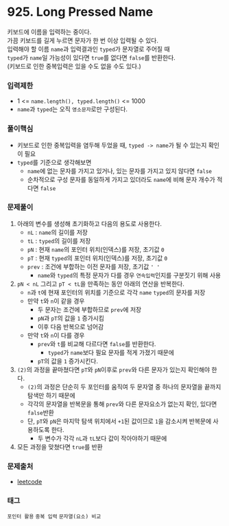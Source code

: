 # 925. Long Pressed Name
키보드에 이름을 입력하는 중이다.  
가끔 키보드를 길게 누르면 문자가 한 번 이상 입력될 수 있다.  
입력해야 할 이름 `name`과 입력결과인 `typed`가 문자열로 주어질 때  
`typed`가 `name`일 가능성이 있다면 `true`를 없다면 `false`를 반환한다.  
(키보드로 인한 중복입력은 있을 수도 없을 수도 있다.)
### 입력제한
- 1 <= `name.length(), typed.length()` <= 1000
- `name`과 `typed`는 오직 `영소문자`로만 구성된다.
### 풀이핵심
- 키보드로 인한 중복입력을 염두해 두었을 때, `typed -> name`가 될 수 있는지 확인이 필요
- `typed`를 기준으로 생각해보면
  - `name`에 없는 문자를 가지고 있거나, 있는 문자를 가지고 있지 않다면 `false`
  - 순차적으로 구성 문자를 동일하게 가지고 있더라도 `name`에 비해 문자 개수가 적다면 `false`
### 문제풀이
1. 아래의 변수를 생성해 초기화하고 다음의 용도로 사용한다.
   - `nL` : `name`의 길이를 저장
   - `tL` : `typed`의 길이를 저장
   - `pN` : 현재 `name`의 포인터 위치(인덱스)를 저장, 초기값 `0`
   - `pT` : 현재 `typed`의 포인터 위치(인덱스)를 저장, 초기값 `0`
   - `prev` : 조건에 부합하는 이전 문자를 저장, 초기값 `' '`
     - `name`와 `typed`의 특정 문자가 다를 경우 `연속입력`인지를 구분짓기 위해 사용
2. `pN < nL` 그리고 `pT < tL`을 만족하는 동안 아래의 연산을 반복한다.
   - `n`과 `t`에 현재 포인터의 위치를 기준으로 각각 `name` `typed`의 문자를 저장
   - 만약 `t`와 `n`이 같을 경우
     - 두 문자는 조건에 부합하므로 `prev`에 저장
     - `pN`과 `pT`의 값을 `1` 증가시킴
     - 이후 다음 반복으로 넘어감
   - 만약 `t`와 `n`이 다를 경우
     - `prev`와 `t`를 비교해 다르다면 `false`를 반환한다.
       - `typed`가 `name`보다 필요 문자를 적게 가졌기 때문에
     - `pT`의 값을 `1` 증가시킨다.
3. `(2)`의 과정을 끝마쳤다면 `pT`와 `pN`이후로 `prev`와 다른 문자가 있는지 확인해야 한다.
   - `(2)`의 과정은 단순히 두 포인터를 움직여 두 문자열 중 하나의 문자열을 끝까지 탐색만 하기 때문에
   - 각각의 문자열을 반복문을 통해 `prev`와 다른 문자요소가 없는지 확인, 있다면 `false`반환
   - 단, `pT`와 `pN`은 마지막 탐색 위치에서 `+1`된 값이므로 `1`을 감소시켜 반복문에 사용하도록 한다.
     - 두 변수가 각각 `nL`과 `tL`보다 값이 작아야하기 때문에
4. 모든 과정을 맞쳤다면 `true`를 반환
### 문제출처
- [leetcode](https://leetcode.com/problems/long-pressed-name/)
### 태그
`포인터 활용` `중복 입력` `문자열(요소) 비교`